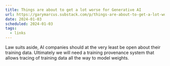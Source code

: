 ```yaml
---
title: Things are about to get a lot worse for Generative AI
url: https://garymarcus.substack.com/p/things-are-about-to-get-a-lot-worse
date: 2024-01-03
scheduled: 2024-01-03
tags:
  - links
---
```


Law suits aside, AI companies should at the very least be open about their training data. Ultimately we will need a training provenance system that allows tracing of training data all the way to model weights.
